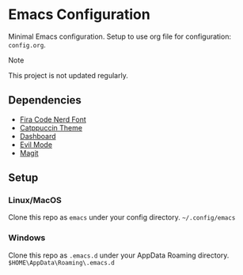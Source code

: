 # Emacs Configuration

Minimal Emacs configuration. Setup to use org file for configuration: `config.org`.

>[!NOTE]
> This project is not updated regularly.

## Dependencies

- [Fira Code Nerd Font](https://www.nerdfonts.com/font-downloads)
- [Catppuccin Theme](https://github.com/catppuccin/emacs)
- [Dashboard](https://github.com/emacs-dashboard/emacs-dashboard)
- [Evil Mode](https://github.com/emacs-evil/evil)
- [Magit](https://github.com/magit/magit)

## Setup

### Linux/MacOS
Clone this repo as `emacs` under your config directory.
`~/.config/emacs`

### Windows
Clone this repo as `.emacs.d` under your AppData Roaming directory.
`$HOME\AppData\Roaming\.emacs.d`
